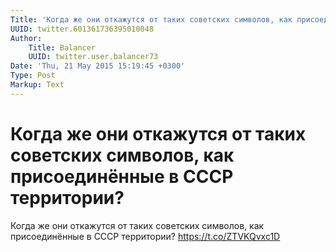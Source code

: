```yaml
---
Title: 'Когда же они откажутся от таких советских символов, как присоединённые в СССР территории?'
UUID: twitter.601361736395010048
Author:
    Title: Balancer
    UUID: twitter.user.balancer73
Date: 'Thu, 21 May 2015 15:19:45 +0300'
Type: Post
Markup: Text
---
```


# Когда же они откажутся от таких советских символов, как присоединённые в СССР территории?

Когда же они откажутся от таких советских символов, как
присоединённые в СССР территории? https://t.co/ZTVKQvxc1D